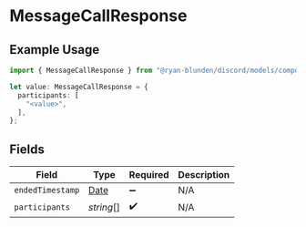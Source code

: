 # MessageCallResponse

## Example Usage

```typescript
import { MessageCallResponse } from "@ryan-blunden/discord/models/components";

let value: MessageCallResponse = {
  participants: [
    "<value>",
  ],
};
```

## Fields

| Field                                                                                         | Type                                                                                          | Required                                                                                      | Description                                                                                   |
| --------------------------------------------------------------------------------------------- | --------------------------------------------------------------------------------------------- | --------------------------------------------------------------------------------------------- | --------------------------------------------------------------------------------------------- |
| `endedTimestamp`                                                                              | [Date](https://developer.mozilla.org/en-US/docs/Web/JavaScript/Reference/Global_Objects/Date) | :heavy_minus_sign:                                                                            | N/A                                                                                           |
| `participants`                                                                                | *string*[]                                                                                    | :heavy_check_mark:                                                                            | N/A                                                                                           |